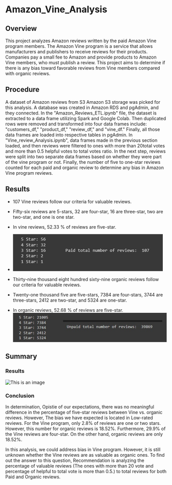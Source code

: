 # Amazon_Vine_Analysis

## Overview
This project analyzes Amazon reviews written by the paid Amazon Vine program members. The Amazon Vine program is a service that allows manufacturers and publishers to receive reviews for their products. Companies pay a small fee to Amazon and provide products to Amazon Vine members, who must publish a review.
This project aims to determine if there is any bias toward favorable reviews from Vine members compared with organic reviews.

## Procedure
A dataset of Amazon reviews from S3 Amazon S3 storage was picked for this analysis. A database was created in Amazon RDS and pgAdmin, and they connected. In the "Amazon_Reviews_ETL.ipynb" file, the dataset is extracted to a data frame utilizing Spark and Google Colab. Then duplicated rows were removed and transformed into four data frames include: "customers_df," "product_df," "review_df," and "vine_df." Finally, all those data frames are loaded into respective tables in pgAdmin.
In "Vine_review_Analysis.ipynb", data frames made in the previous section loaded, and then reviews were filtered to ones with more than 20total votes and more than 0.5 helpful votes to total votes ratio. In the next step, reviews were split into two separate data frames based on whether they were part of the vine program or not.
Finally, the number of five to one-star reviews counted for each paid and organic review to determine any bias in Amazon Vine program reviews.

## Results

- 107 Vine reviews follow our criteria for valuable reviews.
- Fifty-six reviews are 5-stars, 32 are four-star, 16 are three-star, two are two-star, and one is one star.
- In vine reviews, 52.33 % of reviews are five-star.
- ![This is an image](/PaidNumbers.jpg)

- Thirty-nine thousand eight hundred sixty-nine organic reviews follow our criteria for valuable reviews. 
- Twenty-one thousand five are five-stars, 7384 are four-stars, 3744 are three-stars, 2412 are two-star, and 5324 are one-star.
- In organic reviews, 52.68 % of reviews are five-star.
![This is an image](/OrganicNumbers.jpg)
## Summary

### Results

![This is an image](/Organic_vs_Paid.jpg)

### Conclusion
In determination, Opistie of our expectations, there was no meaningful difference in the percentage of five-star reviews between Vine vs. organic reviews. However, The bias we have expected is located in Low-rated reviews. For the Vine program, only 2.8% of reviews are one or two stars. However, this number for organic reviews is 18.52%. Furthermore, 29.9% of the Vine reviews are four-star. On the other hand, organic reviews are only 18.52%.

In this analysis, we could address bias in Vine program. However, it is still unknown whether the Vine reviews are as valuable as organic ones. To find out the answer to this question,  Recommendation is analyzing the percentage of valuable reviews (The ones with more than 20 vote and percentage of helpful to total vote is more than 0.5.) to total reviews for both Paid and Organic reviews.
